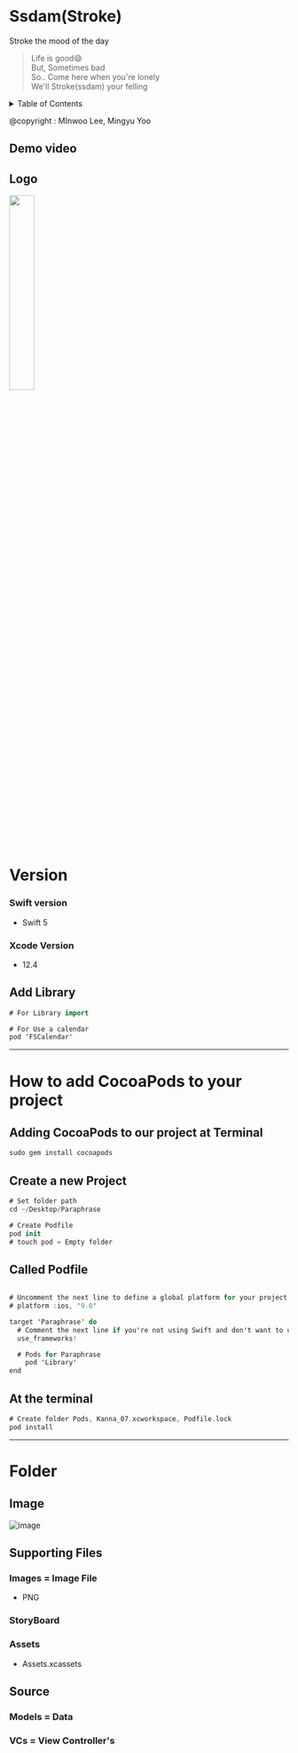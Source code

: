# Ssdam(Stroke)
Stroke the mood of the day
> Life is good:smile:   
> But, Sometimes bad  
> So.. Come here when you're lonely  
> We'll Stroke(ssdam) your felling

     
<details>
    <summary>Table of Contents</summary>

[1.Demo video](#demo-video)    
[2.Logo](#logo)    
[3.Version](#version)    
[4.Folder](#folder)   

</details>
    
@copyright : MInwoo Lee, Mingyu Yoo
    
## Demo video

## Logo
<img src="https://user-images.githubusercontent.com/46651965/108586872-58606b00-7394-11eb-87db-a2efb79a1680.png" width="30%">

# Version
### Swift version
- Swift 5

### Xcode Version
- 12.4


## Add Library

```swift
# For Library import

# For Use a calendar
pod 'FSCalendar'
```

---

# How to add CocoaPods to your project

## Adding CocoaPods to our project at Terminal

```swift
sudo gem install cocoapods
```

## Create a new Project

```swift
# Set folder path
cd ~/Desktop/Paraphrase

# Create Podfile
pod init   
# touch pod = Empty folder
```

## Called Podfile

```swift

# Uncomment the next line to define a global platform for your project
# platform :ios, '9.0'

target 'Paraphrase' do
  # Comment the next line if you're not using Swift and don't want to use dynamic frameworks
  use_frameworks!

  # Pods for Paraphrase
	pod 'Library'
end
```

## At the terminal

```swift
# Create folder Pods, Kanna_07.xcworkspace, Podfile.lock 
pod install     
```
--- 
# Folder
## Image
![image](https://user-images.githubusercontent.com/46651965/108167033-6d40c280-7138-11eb-81f4-b693d868488b.png)

## Supporting Files

### Images = Image File
- PNG

### StoryBoard

### Assets
- Assets.xcassets

## Source

### Models = Data
### VCs = View Controller's

